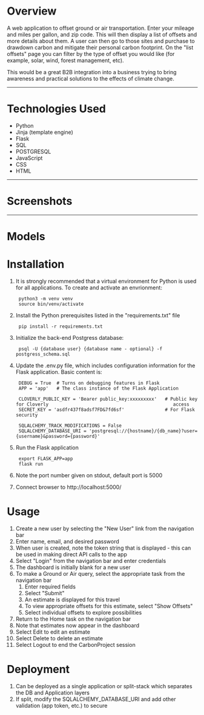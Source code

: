 # Overview
A web application to offset ground or air transportation. Enter your mileage and miles per gallon, and zip code. This will then display a list of offsets and more details about them. A user can then go to those sites and purchase to drawdown carbon and mitigate their personal carbon footprint. On the "list offsets" page you can filter by the type of offset you would like (for example, solar, wind, forest management, etc).

This would be a great B2B integration into a business trying to bring awareness and practical solutions to the effects of climate change.

---
# Technologies Used
- Python
- Jinja (template engine)
- Flask
- SQL
- POSTGRESQL
- JavaScript
- CSS
- HTML

---
# Screenshots












---
# Models


# Installation

1. It is strongly recommended that a virtual environment for Python is used for all applications.  To create and activate an envrionment:

        python3 -m venv venv
        source bin/venv/activate

2. Install the Python prerequisites listed in the "requirements.txt" file

        pip install -r requirements.txt

3. Initialize the back-end Postgress database:

        psql -U {database user} {database name - optional} -f postgress_schema.sql

4. Update the .env.py file, which includes configuration information for the Flask application.  Basic content is:

        DEBUG = True  # Turns on debugging features in Flask
        APP = 'app'   # The class instance of the Flask Application

        CLOVERLY_PUBLIC_KEY = 'Bearer public_key:xxxxxxxxx'   # Public key for Cloverly                                              access
        SECRET_KEY = 'asdfr437f8adsf7FD&7fd6sf'               # For Flask security         

        SQLALCHEMY_TRACK_MODIFICATIONS = False  
        SQLALCHEMY_DATABASE_URI = 'postgresql://{hostname}/{db_name}?user={username}&password={password}'

5. Run the Flask application

        export FLASK_APP=app
        flask run

6. Note the port number given on stdout, default port is 5000
7. Connect browser to http://localhost:5000/


# Usage
1. Create a new user by selecting the "New User" link from the navigation bar
2. Enter name, email, and desired password
3. When user is created, note the token string that is displayed - this can be used in making direct API calls to the app
4. Select "Login" from the navigation bar and enter credentials
5. The dashboard is initially blank for a new user
6. To make a Ground or Air query, select the appropriate task from the navigation bar
   1. Enter required fields
   2. Select "Submit"
   3. An estimate is displayed for this travel
   4. To view appropriate offsets for this estimate, select "Show Offsets"
   5. Select individual offsets to explore possibilities
7. Return to the Home task on the navigation bar
8. Note that estimates now appear in the dashboard
9. Select Edit to edit an estimate
10. Select Delete to delete an estimate
11. Select Logout to end the CarbonProject session


# Deployment

1. Can be deployed as a single application or split-stack which separates the DB and Application layers
2. If split, modify the SQLALCHEMY_DATABASE_URI and add other validation (app token, etc.) to secure